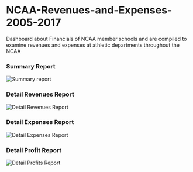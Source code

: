 # NCAA-Revenues-and-Expenses-2005-2017
Dashboard about Financials of NCAA member schools and are compiled to examine revenues and expenses at athletic departments throughout the NCAA
### Summary Report
![Summary report](https://user-images.githubusercontent.com/112948322/207608634-ddd0f3a3-edf6-4622-a3e0-bc709ebdb514.png)
### Detail Revenues Report
![Detail Revenues Report](https://user-images.githubusercontent.com/112948322/207608804-c5911fbf-7514-47fd-b673-5acb695bfcf4.png)
### Detail Expenses Report
![Detail Expenses Report](https://user-images.githubusercontent.com/112948322/207609607-c31fd8fc-f84a-4806-8361-b7e14d85c7a9.png)
### Detail Profit Report
![Detail Profits Report](https://user-images.githubusercontent.com/112948322/207608986-7f32170f-5a36-42ff-9d3b-5b90bb2ce62e.png)
